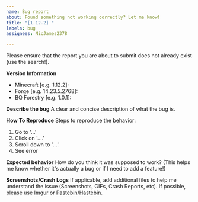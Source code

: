 ```yaml
---
name: Bug report
about: Found something not working correctly? Let me know!
title: "[1.12.2] "
labels: bug
assignees: NicJames2378

---
```


Please ensure that the report you are about to submit does not already exist (use the search!).

**Version Information**
 - Minecraft [e.g. 1.12.2]: 
 - Forge [e.g. 14.23.5.2768]: 
 - BQ Forestry [e.g. 1.0.1]: 

**Describe the bug**
A clear and concise description of what the bug is.

**How To Reproduce**
Steps to reproduce the behavior:
1. Go to '...'
2. Click on '....'
3. Scroll down to '....'
4. See error

**Expected behavior**
How do you think it was supposed to work? (This helps me know whether it's actually a bug or if I need to add a feature!)

**Screenshots/Crash Logs**
If applicable, add additional files to help me understand the issue (Screenshots, GIFs, Crash Reports, etc).
If possible, please use [Imgur](https://imgur.com/) or [Pastebin](https://pastebin.com/)/[Hastebin](https://hastebin.com/).
